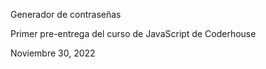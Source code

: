 Generador de contraseñas

Primer pre-entrega del curso de JavaScript de Coderhouse

Noviembre 30, 2022
